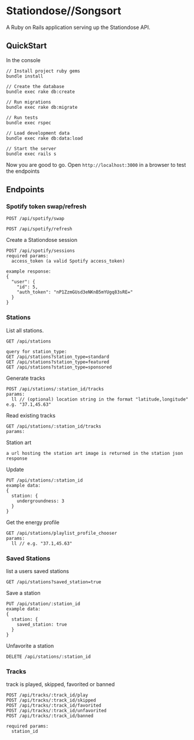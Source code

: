 Stationdose//Songsort
===================

A Ruby on Rails application serving up the Stationdose API.

## QuickStart

In the console

```
// Install project ruby gems
bundle install

// Create the database
bundle exec rake db:create

// Run migrations
bundle exec rake db:migrate

// Run tests
bundle exec rspec

// Load development data
bundle exec rake db:data:load

// Start the server
bundle exec rails s

```
Now you are good to go. Open `http://localhost:3000` in a browser to test the endpoints

## Endpoints


### Spotify token swap/refresh

```
POST /api/spotify/swap
```

```
POST /api/spotify/refresh
```

Create a Stationdose session
```
POST /api/spotify/sessions
required params:
  access_token (a valid Spotify access_token)

example response:
{
  "user": {
    "id": 5,
    "auth_token": "nP1ZzmGUsd3eNKnB5mYUgq83sRE="
  }
}
```

### Stations

List all stations.
```
GET /api/stations

query for station_type:
GET /api/stations?station_type=standard
GET /api/stations?station_type=featured
GET /api/stations?station_type=sponsored
```

Generate tracks
```
POST /api/stations/:station_id/tracks
params:
  ll // (optional) location string in the format "latitude,longitude" e.g. "37.1,45.63"
```

Read existing tracks
```
GET /api/stations/:station_id/tracks
params:
```

Station art
```
a url hosting the station art image is returned in the station json response
```

Update
```
PUT /api/stations/:station_id
example data:
{
  station: {
    undergroundness: 3
  }
}
```

Get the energy profile
```
GET /api/stations/playlist_profile_chooser
params:
  ll // e.g. "37.1,45.63"
```

### Saved Stations

list a users saved stations
```
GET /api/stations?saved_station=true
```

Save a station
```
PUT /api/station/:station_id
example data:
{
  station: {
    saved_station: true
  }
}
```

Unfavorite a station
```
DELETE /api/stations/:station_id
```

### Tracks

track is played, skipped, favorited or banned
```
POST /api/tracks/:track_id/play
POST /api/tracks/:track_id/skipped
POST /api/tracks/:track_id/favorited
POST /api/tracks/:track_id/unfavorited
POST /api/tracks/:track_id/banned

required params:
  station_id
```

